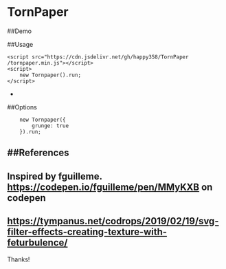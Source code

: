 # TornPaper

##Demo


##Usage
```
<script src="https://cdn.jsdelivr.net/gh/happy358/TornPaper
/tornpaper.min.js"></script>
<script>
    new Tornpaper().run;
</script>
```
-
##Options
```
    new Tornpaper({
        grunge: true
    }).run;
```
##References
-
Inspired by fguilleme.
https://codepen.io/fguilleme/pen/MMyKXB on codepen
-
https://tympanus.net/codrops/2019/02/19/svg-filter-effects-creating-texture-with-feturbulence/
-
Thanks!

